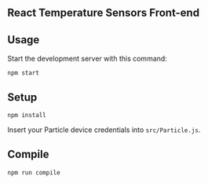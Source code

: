 React Temperature Sensors Front-end
---
 

Usage
---
 
Start the development server with this command:
 
```
npm start
```
 
Setup
---
 
```
npm install
```

Insert your Particle device credentials into `src/Particle.js`.
 
 
 
Compile
---
 
```
npm run compile
```